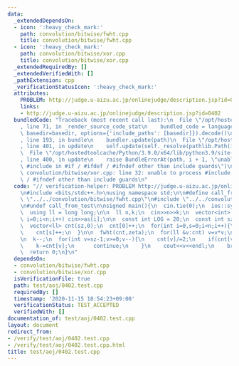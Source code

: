 ```yaml
---
data:
  _extendedDependsOn:
  - icon: ':heavy_check_mark:'
    path: convolution/bitwise/fwht.cpp
    title: convolution/bitwise/fwht.cpp
  - icon: ':heavy_check_mark:'
    path: convolution/bitwise/xor.cpp
    title: convolution/bitwise/xor.cpp
  _extendedRequiredBy: []
  _extendedVerifiedWith: []
  _pathExtension: cpp
  _verificationStatusIcon: ':heavy_check_mark:'
  attributes:
    PROBLEM: http://judge.u-aizu.ac.jp/onlinejudge/description.jsp?id=0402
    links:
    - http://judge.u-aizu.ac.jp/onlinejudge/description.jsp?id=0402
  bundledCode: "Traceback (most recent call last):\n  File \"/opt/hostedtoolcache/Python/3.9.0/x64/lib/python3.9/site-packages/onlinejudge_verify/documentation/build.py\"\
    , line 71, in _render_source_code_stat\n    bundled_code = language.bundle(stat.path,\
    \ basedir=basedir, options={'include_paths': [basedir]}).decode()\n  File \"/opt/hostedtoolcache/Python/3.9.0/x64/lib/python3.9/site-packages/onlinejudge_verify/languages/cplusplus.py\"\
    , line 193, in bundle\n    bundler.update(path)\n  File \"/opt/hostedtoolcache/Python/3.9.0/x64/lib/python3.9/site-packages/onlinejudge_verify/languages/cplusplus_bundle.py\"\
    , line 401, in update\n    self.update(self._resolve(pathlib.Path(included), included_from=path))\n\
    \  File \"/opt/hostedtoolcache/Python/3.9.0/x64/lib/python3.9/site-packages/onlinejudge_verify/languages/cplusplus_bundle.py\"\
    , line 400, in update\n    raise BundleErrorAt(path, i + 1, \"unable to process\
    \ #include in #if / #ifdef / #ifndef other than include guards\")\nonlinejudge_verify.languages.cplusplus_bundle.BundleErrorAt:\
    \ convolution/bitwise/xor.cpp: line 32: unable to process #include in #if / #ifdef\
    \ / #ifndef other than include guards\n"
  code: "// verification-helper: PROBLEM http://judge.u-aizu.ac.jp/onlinejudge/description.jsp?id=0402\n\
    \n#include <bits/stdc++.h>\nusing namespace std;\n\n#define call_from_test\n#include\
    \ \"../../convolution/bitwise/fwht.cpp\"\n#include \"../../convolution/bitwise/xor.cpp\"\
    \n#undef call_from_test\n\nsigned main(){\n  cin.tie(0);\n  ios::sync_with_stdio(0);\n\
    \  using ll = long long;\n\n  ll n,k;\n  cin>>n>>k;\n  vector<int> as(n);\n  for(int\
    \ i=0;i<n;i++) cin>>as[i];\n\n  const int LOG = 20;\n  const int sz = 1<<LOG;\n\
    \  vector<ll> cnt(sz,0);\n  cnt[0]++;\n  for(int i=0,s=0;i<n;i++){\n    s^=as[i];\n\
    \    cnt[s]++;\n  }\n\n  fwht(cnt,zeta);\n  for(ll &v:cnt) v=v*v;\n  fwht(cnt,moebius);\n\
    \n  k--;\n  for(int v=sz-1;v>=0;v--){\n    cnt[v]/=2;\n    if(cnt[v]<=k){\n  \
    \    k-=cnt[v];\n      continue;\n    }\n    cout<<v<<endl;\n    break;\n  }\n\
    \  return 0;\n}\n"
  dependsOn:
  - convolution/bitwise/fwht.cpp
  - convolution/bitwise/xor.cpp
  isVerificationFile: true
  path: test/aoj/0402.test.cpp
  requiredBy: []
  timestamp: '2020-11-15 18:54:23+09:00'
  verificationStatus: TEST_ACCEPTED
  verifiedWith: []
documentation_of: test/aoj/0402.test.cpp
layout: document
redirect_from:
- /verify/test/aoj/0402.test.cpp
- /verify/test/aoj/0402.test.cpp.html
title: test/aoj/0402.test.cpp
---
```

